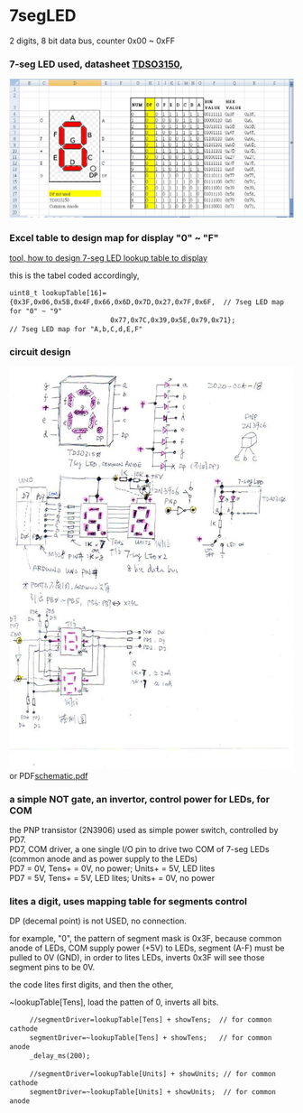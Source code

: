 # 7segLED  

2 digits, 8 bit data bus, counter 0x00 ~ 0xFF  

### 7-seg LED used, datasheet [TDSO3150](TDSO3150.pdf),  
![7-seg_LED_common_anode_map.JPG](7-seg_LED_common_anode_map.JPG)  

### Excel table to design map for display "0" ~ "F"  
[tool, how to design 7-seg LED lookup table to display](7segLEDmap.xlsx)  

this is the tabel coded accordingly,
```
uint8_t lookupTable[16]={0x3F,0x06,0x5B,0x4F,0x66,0x6D,0x7D,0x27,0x7F,0x6F,  // 7seg LED map for "0" ~ "9" 
                         0x77,0x7C,0x39,0x5E,0x79,0x71};                     // 7seg LED map for "A,b,C,d,E,F"
```

### circuit design  
![schematic.jpg](schematic.jpg) or PDF[schematic.pdf](schematic.pdf)  

### a simple NOT gate, an invertor, control power for LEDs, for COM  
the PNP transistor (2N3906) used as simple power switch, controlled by PD7.  
PD7, COM driver, a one single I/O pin to drive two COM of 7-seg LEDs (common anode and as power supply to the LEDs)  
PD7 = 0V, Tens+ = 0V, no power; Units+ = 5V, LED lites  
PD7 = 5V, Tens+ = 5V, LED lites; Units+ = 0V, no power  

### lites a digit, uses mapping table for segments control

DP (decemal point) is not USED, no connection.  

for example, "0", the pattern of segment mask is 0x3F, because common anode of LEDs, COM supply power (+5V) to LEDs, segment (A-F) must be pulled to 0V (GND), in order to lites LEDs, inverts 0x3F will see those segment pins to be 0V.  

the code lites first digits, and then the other,  

~lookupTable[Tens], load the patten of 0, inverts all bits.  

```
     //segmentDriver=lookupTable[Tens] + showTens;  // for common cathode
     segmentDriver=~lookupTable[Tens] + showTens;   // for common anode
     _delay_ms(200);
     
     //segmentDriver=lookupTable[Units] + showUnits; // for common cathode   
     segmentDriver=~lookupTable[Units] + showUnits;  // for common anode
```

